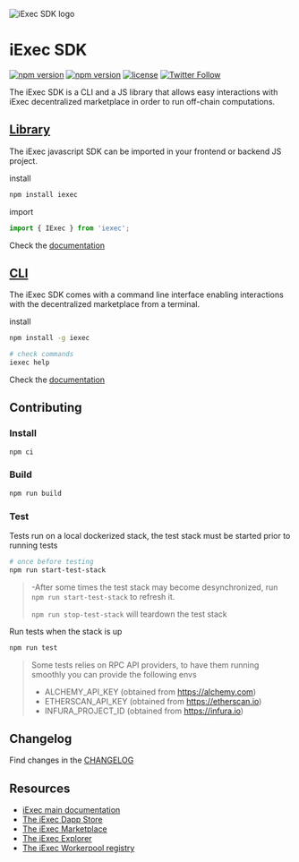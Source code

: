 ![iExec SDK logo](./iexec_sdk_logo.jpg)

# iExec SDK

[![npm version](https://badge.fury.io/js/iexec.svg)](https://www.npmjs.com/package/iexec) [![npm version](https://img.shields.io/npm/dm/iexec.svg)](https://www.npmjs.com/package/iexec) [![license](https://img.shields.io/github/license/iExecBlockchainComputing/iexec-sdk.svg)](LICENSE) [![Twitter Follow](https://img.shields.io/twitter/follow/iex_ec.svg?style=social&label=Follow)](https://twitter.com/iex_ec)

The iExec SDK is a CLI and a JS library that allows easy interactions with iExec decentralized marketplace in order to run off-chain computations.

## [Library](./docs/README.md)

The iExec javascript SDK can be imported in your frontend or backend JS project.

install

```sh
npm install iexec
```

import

```js
import { IExec } from 'iexec';
```

Check the [documentation](./docs/README.md)

## [CLI](./CLI.md)

The iExec SDK comes with a command line interface enabling interactions with the decentralized marketplace from a terminal.

install

```sh
npm install -g iexec

# check commands
iexec help
```

Check the [documentation](./CLI.md)

## Contributing

### Install

```sh
npm ci
```

### Build

```sh
npm run build
```

### Test

Tests run on a local dockerized stack, the test stack must be started prior to running tests

```sh
# once before testing
npm run start-test-stack
```

> -After some times the test stack may become desynchronized, run `npm run start-test-stack` to refresh it.
>
> `npm run stop-test-stack` will teardown the test stack

Run tests when the stack is up

```sh
npm run test
```

> Some tests relies on RPC API providers, to have them running smoothly you can provide the following envs
>
> - ALCHEMY_API_KEY (obtained from <https://alchemy.com>)
> - ETHERSCAN_API_KEY (obtained from <https://etherscan.io>)
> - INFURA_PROJECT_ID (obtained from <https://infura.io>)

## Changelog

Find changes in the [CHANGELOG](./CHANGELOG.md)

## Resources

- [iExec main documentation](https://docs.iex.ec/for-developers/)
- [The iExec Dapp Store](https://dapps.iex.ec)
- [The iExec Marketplace](https://market.iex.ec)
- [The iExec Explorer](https://explorer.iex.ec)
- [The iExec Workerpool registry](https://pools.iex.ec)
